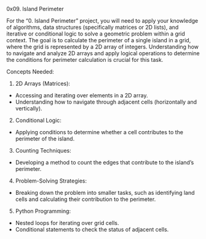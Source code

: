 0x09. Island Perimeter

For the “0. Island Perimeter” project, you will need to apply your knowledge of algorithms, data structures (specifically matrices or 2D lists), and iterative or conditional logic to solve a geometric problem within a grid context. The goal is to calculate the perimeter of a single island in a grid, where the grid is represented by a 2D array of integers. Understanding how to navigate and analyze 2D arrays and apply logical operations to determine the conditions for perimeter calculation is crucial for this task.

Concepts Needed:
1. 2D Arrays (Matrices):

 - Accessing and iterating over elements in a 2D array.
 - Understanding how to navigate through adjacent cells (horizontally and vertically).
2. Conditional Logic:

 - Applying conditions to determine whether a cell contributes to the perimeter of the island.
3. Counting Techniques:

 - Developing a method to count the edges that contribute to the island’s perimeter.
4. Problem-Solving Strategies:

 - Breaking down the problem into smaller tasks, such as identifying land cells and calculating their contribution to the perimeter.
5. Python Programming:

 - Nested loops for iterating over grid cells.
 - Conditional statements to check the status of adjacent cells.


